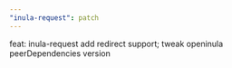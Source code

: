 ```yaml
---
"inula-request": patch
---
```


feat: inula-request add redirect support; tweak openinula peerDependencies version
